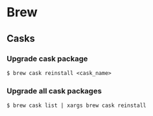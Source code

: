 # Brew

## Casks
### Upgrade cask package
```console
$ brew cask reinstall <cask_name>
```

### Upgrade all cask packages
```console
$ brew cask list | xargs brew cask reinstall
```
